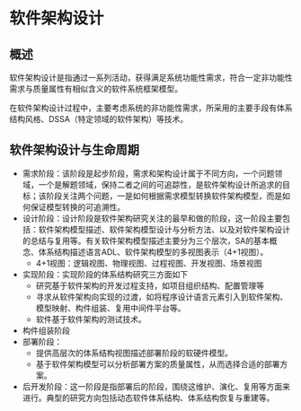 # 软件架构设计 <!-- {docsify-ignore-all} -->



## 概述

​    软件架构设计是指通过一系列活动，获得满足系统功能性需求，符合一定非功能性需求与质量属性有相似含义的软件系统框架模型。

​    在软件架构设计过程中，主要考虑系统的非功能性需求，所采用的主要手段有体系结构风格、DSSA（特定领域的软件架构）等技术。

## 软件架构设计与生命周期

- 需求阶段：该阶段是起步阶段，需求和架构设计属于不同方向，一个问题领域，一个是解题领域，保持二者之间的可追踪性，是软件架构设计所追求的目标；该阶段关注两个问题，一是如何根据需求模型转换软件架构模型，而是如何保证模型转换的可追溯性。
- 设计阶段：设计阶段是软件架构研究关注的最早和做的阶段，这一阶段主要包括：软件架构模型描述、软件架构模型设计与分析方法、以及对软件架构设计的总结与复用等。有关软件架构模型描述主要分为三个层次，SA的基本概念、体系结构描述语言ADL、软件架构模型的多视图表示（4+1视图）。
  - 4+1视图：逻辑视图、物理视图、过程视图、开发视图、场景视图
- 实现阶段：实现阶段的体系结构研究三方面如下
  - 研究基于软件架构的开发过程支持，如项目组织结构、配置管理等
  - 寻求从软件架构向实现的过渡，如将程序设计语言元素引入到软件架构、模型映射、构件组装、复用中间件平台等。
  - 软件基于软件架构的测试技术。
- 构件组装阶段
- 部署阶段：
  - 提供高层次的体系结构视图描述部署阶段的软硬件模型。
  - 基于软件架构模型可以分析部署方案的质量属性，从而选择合适的部署方案。
- 后开发阶段：这一阶段是指部署后的阶段，围绕这维护、演化、复用等方面来进行。典型的研究方向包括动态软件体系结构、体系结构恢复与重建等。



